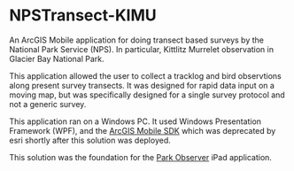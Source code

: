 # NPSTransect-KIMU

An ArcGIS Mobile application for doing transect based surveys by the National Park Service (NPS).
In particular, Kittlitz Murrelet observation in Glacier Bay National Park.

This application allowed the user to collect a tracklog and bird observtions along present survey transects.
It was designed for rapid data input on a moving map, but was specifically designed for a single
survey protocol and not a generic survey.

This application ran on a Windows PC.  It used Windows Presentation Framework (WPF),
and the [ArcGIS Mobile SDK](http://wiki.gis.com/wiki/index.php/ArcGIS_Mobile) which was deprecated
by esri shortly after this solution was deployed.

This solution was the foundation for the [Park Observer](https://github.com/AKROGIS/Observer) iPad application.
